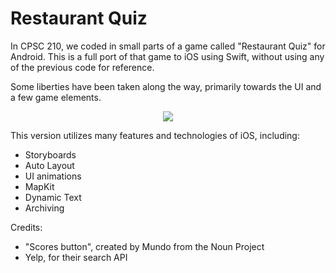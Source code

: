 # Restaurant Quiz
In CPSC 210, we coded in small parts of a game called "Restaurant Quiz" for Android. This is a full port of that game to iOS using Swift, without using any of the previous code for reference.

Some liberties have been taken along the way, primarily towards the UI and a few game elements.

<p align="center">
  <img src="http://i.imgur.com/t6pb2LT.png"/>
</p>

This version utilizes many features and technologies of iOS, including:

* Storyboards
* Auto Layout
* UI animations
* MapKit
* Dynamic Text
* Archiving

Credits: 

* "Scores button", created by Mundo from the Noun Project
* Yelp, for their search API
